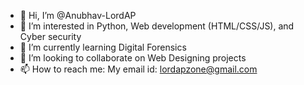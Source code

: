 - 👋 Hi, I’m @Anubhav-LordAP
- 👀 I’m interested in Python, Web development (HTML/CSS/JS), and Cyber security
- 🌱 I’m currently learning Digital Forensics
- 💞️ I’m looking to collaborate on Web Designing projects
- 📫 How to reach me: My email id: lordapzone@gmail.com

<!---
I am here to create, learn and access the vast knowledge of programming ocean and dive deep to create effective solutions!
--->
